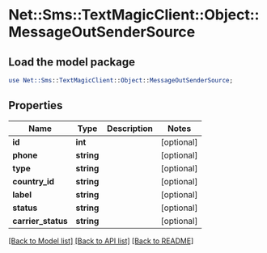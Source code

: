 # Net::Sms::TextMagicClient::Object::MessageOutSenderSource

## Load the model package
```perl
use Net::Sms::TextMagicClient::Object::MessageOutSenderSource;
```

## Properties
Name | Type | Description | Notes
------------ | ------------- | ------------- | -------------
**id** | **int** |  | [optional] 
**phone** | **string** |  | [optional] 
**type** | **string** |  | [optional] 
**country_id** | **string** |  | [optional] 
**label** | **string** |  | [optional] 
**status** | **string** |  | [optional] 
**carrier_status** | **string** |  | [optional] 

[[Back to Model list]](../README.md#documentation-for-models) [[Back to API list]](../README.md#documentation-for-api-endpoints) [[Back to README]](../README.md)


